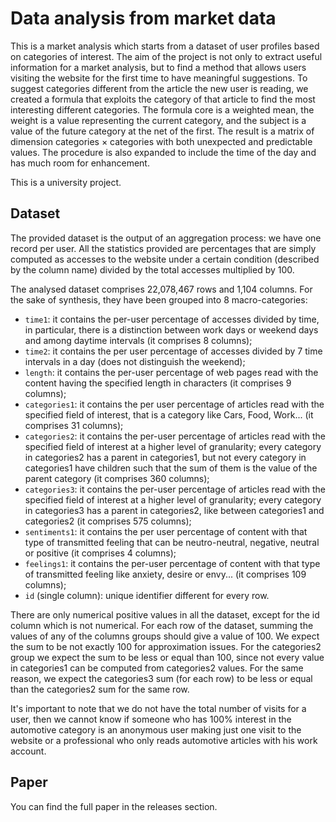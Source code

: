 # Data analysis from market data

This is a market analysis which starts from a dataset of user profiles based on categories of interest. The aim of the project is not only to extract useful information for a market analysis, but to find a method that allows users visiting the website for the first time to have meaningful suggestions. To suggest categories different from the article the new user is reading, we created a formula that exploits the category of that article to find the most interesting different categories. The formula core is a weighted mean, the weight is a value representing the current category, and the subject is a value of the future category at the net of the first. The result is a matrix of dimension categories × categories with both unexpected and predictable values. The procedure is also expanded to include the time of the day and has much room for enhancement.

This is a university project.

## Dataset

The provided dataset is the output of an aggregation process: we have one record per user.
All the statistics provided are percentages that are simply computed as accesses to the website under a certain condition (described by the column name) divided by the total accesses multiplied by 100.

The analysed dataset comprises 22,078,467 rows and 1,104 columns.
For the sake of synthesis, they have been grouped into 8 macro-categories:

- `time1`: it contains the per-user percentage of accesses divided by time, in particular, there is a distinction between work days or weekend days and among daytime intervals (it comprises 8 columns);
- `time2`: it contains the per user percentage of accesses divided by 7 time intervals in a day (does not distinguish the weekend);
- `length`: it contains the per-user percentage of web pages read with the content having the specified length in characters (it comprises 9 columns);
- `categories1`: it contains the per user percentage of articles read with the specified field of interest, that is a category like Cars, Food, Work... (it comprises 31 columns);
- `categories2`: it contains the per-user percentage of articles read with the specified field of interest at a higher level of granularity; every category in categories2 has a parent in categories1, but not every category in categories1 have children such that the sum of them is the value of the parent category (it comprises 360 columns);
- `categories3`: it contains the per-user percentage of articles read with the specified field of interest at a higher level of granularity; every category in categories3 has a parent in categories2, like between categories1 and categories2 (it comprises 575 columns);
- `sentiments1`: it contains the per user percentage of content with that type of transmitted feeling that can be neutro-neutral, negative, neutral or positive (it comprises 4 columns);
- `feelings1`: it contains the per-user percentage of content with that type of transmitted feeling like anxiety, desire or envy... (it comprises 109 columns);
- `id` (single column): unique identifier different for every row.

There are only numerical positive values in all the dataset, except for the id column which is not numerical. For each row of the dataset, summing the values of any of the columns groups should give a value of 100. We expect the sum to be not exactly 100 for approximation issues. For the categories2 group we expect the sum to be less or equal than 100, since not every value in categories1 can be computed from categories2 values. For the same reason, we expect the categories3 sum (for each row) to be less or equal than the categories2 sum for the same row.

It's important to note that we do not have the total number of visits for a user, then we cannot know if someone who has 100% interest in the automotive category is an anonymous user making just one visit to the website or a professional who only reads automotive articles with his work account.

## Paper

You can find the full paper in the releases section.
